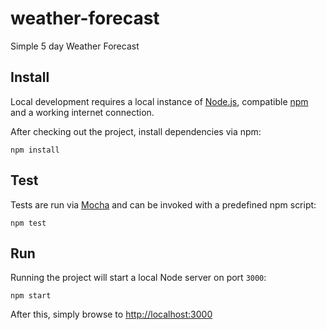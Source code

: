 # weather-forecast
Simple 5 day Weather Forecast

## Install
Local development requires a local instance of [Node.js](https://nodejs.org/en/download/), compatible [npm](https://www.npmjs.com/) and a working internet connection.

After checking out the project, install dependencies via npm:

```
npm install
```

## Test
Tests are run via [Mocha](https://mochajs.org/) and can be invoked with a predefined npm script:

```
npm test
```

## Run
Running the project will start a local Node server on port `3000`:

```
npm start
```

After this, simply browse to [http://localhost:3000](http://localhost:3000)


